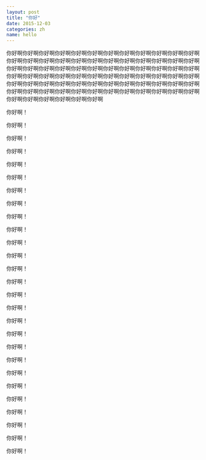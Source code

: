 ```yaml
---
layout: post
title: "你好"
date: 2015-12-03
categories: zh
name: hello
---
```


你好啊你好啊你好啊你好啊你好啊你好啊你好啊你好啊你好啊你好啊你好啊你好啊你好啊你好啊你好啊你好啊你好啊你好啊你好啊你好啊你好啊你好啊你好啊你好啊你好啊你好啊你好啊你好啊你好啊你好啊你好啊你好啊你好啊你好啊你好啊你好啊你好啊你好啊你好啊你好啊你好啊你好啊你好啊你好啊你好啊你好啊你好啊你好啊你好啊你好啊你好啊你好啊你好啊你好啊你好啊你好啊你好啊你好啊你好啊你好啊你好啊你好啊你好啊你好啊你好啊你好啊你好啊你好啊你好啊你好啊你好啊你好啊你好啊你好啊你好啊你好啊你好啊你好啊

你好啊！

你好啊！

你好啊！

你好啊！

你好啊！

你好啊！

你好啊！

你好啊！

你好啊！

你好啊！

你好啊！

你好啊！

你好啊！

你好啊！

你好啊！

你好啊！

你好啊！

你好啊！

你好啊！

你好啊！

你好啊！

你好啊！

你好啊！

你好啊！

你好啊！

你好啊！

你好啊！
